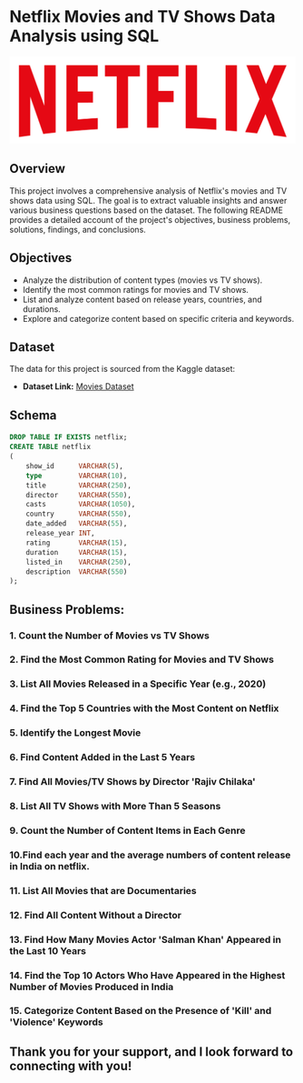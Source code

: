 # Netflix Movies and TV Shows Data Analysis using SQL

![Netflix logo](https://github.com/Egitto-Data/Netflix_sql_project/blob/main/logo.png)

## Overview
This project involves a comprehensive analysis of Netflix's movies and TV shows data using SQL. The goal is to extract valuable insights and answer various business questions based on the dataset. The following README provides a detailed account of the project's objectives, business problems, solutions, findings, and conclusions.



## Objectives
+ Analyze the distribution of content types (movies vs TV shows).  
+ Identify the most common ratings for movies and TV shows.  
+ List and analyze content based on release years, countries, and durations.
+ Explore and categorize content based on specific criteria and keywords.  

## Dataset 
The data for this project is sourced from the Kaggle dataset:
- **Dataset Link:** [Movies Dataset](https://www.kaggle.com/datasets/shivamb/netflix-shows?resource=download)

## Schema
```sql
DROP TABLE IF EXISTS netflix;
CREATE TABLE netflix
(
    show_id      VARCHAR(5),
    type         VARCHAR(10),
    title        VARCHAR(250),
    director     VARCHAR(550),
    casts        VARCHAR(1050),
    country      VARCHAR(550),
    date_added   VARCHAR(55),
    release_year INT,
    rating       VARCHAR(15),
    duration     VARCHAR(15),
    listed_in    VARCHAR(250),
    description  VARCHAR(550)
);
```
## Business Problems: 

### 1. Count the Number of Movies vs TV Shows
### 2. Find the Most Common Rating for Movies and TV Shows
### 3. List All Movies Released in a Specific Year (e.g., 2020)
### 4. Find the Top 5 Countries with the Most Content on Netflix
### 5. Identify the Longest Movie
### 6. Find Content Added in the Last 5 Years
### 7. Find All Movies/TV Shows by Director 'Rajiv Chilaka'
### 8. List All TV Shows with More Than 5 Seasons
### 9. Count the Number of Content Items in Each Genre
### 10.Find each year and the average numbers of content release in India on netflix.
### 11. List All Movies that are Documentaries
### 12. Find All Content Without a Director
### 13. Find How Many Movies Actor 'Salman Khan' Appeared in the Last 10 Years
### 14. Find the Top 10 Actors Who Have Appeared in the Highest Number of Movies Produced in India
### 15. Categorize Content Based on the Presence of 'Kill' and 'Violence' Keywords




## Thank you for your support, and I look forward to connecting with you!


